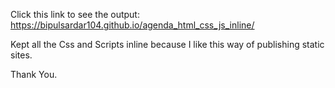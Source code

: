 Click this link to see the output:  https://bipulsardar104.github.io/agenda_html_css_js_inline/

Kept all the Css and Scripts inline because I like this way of publishing static sites.

Thank You.
